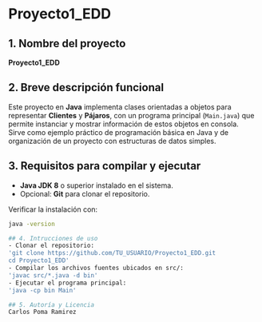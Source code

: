 # Proyecto1_EDD

## 1. Nombre del proyecto
**Proyecto1_EDD**  

## 2. Breve descripción funcional
Este proyecto en **Java** implementa clases orientadas a objetos para representar **Clientes** y **Pájaros**, con un programa principal (`Main.java`) que permite instanciar y mostrar información de estos objetos en consola.  
Sirve como ejemplo práctico de programación básica en Java y de organización de un proyecto con estructuras de datos simples.

## 3. Requisitos para compilar y ejecutar
- **Java JDK 8** o superior instalado en el sistema.  
- Opcional: **Git** para clonar el repositorio.  

Verificar la instalación con:
```bash
java -version

## 4. Intrucciones de uso 
- Clonar el repositorio:
'git clone https://github.com/TU_USUARIO/Proyecto1_EDD.git
cd Proyecto1_EDD'
- Compilar los archivos fuentes ubicados en src/:
'javac src/*.java -d bin'
- Ejecutar el programa principal:
'java -cp bin Main'

## 5. Autoría y Licencia
Carlos Poma Ramirez




